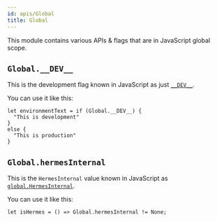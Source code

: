 ```yaml
---
id: apis/Global
title: Global
---
```


This module contains various APIs & flags that are in JavaScript global scope.

## `Global.__DEV__`

This is the development flag known in JavaScript as just
[`__DEV__`](https://facebook.github.io/react-native/docs/javascript-environment).

You can use it like this:

```reason
let environmentText = if (Global.__DEV__) {
  "This is development"
}
else {
  "This is production"
}
```

## `Global.hermesInternal`

This is the `HermesInternal` value known in JavaScript as
[`global.HermesInternal`](https://facebook.github.io/react-native/docs/hermes).

You can use it like this:

```reason
let isHermes = () => Global.hermesInternal != None;
```
